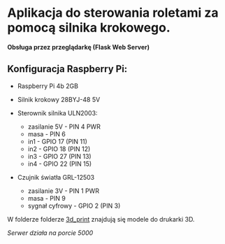# Aplikacja do sterowania roletami za pomocą silnika krokowego.
**Obsługa przez przeglądarkę (Flask Web Server)**

## Konfiguracja Raspberry Pi:

- Raspberry Pi 4b 2GB

- Silnik krokowy 28BYJ-48 5V

- Sterownik silnika ULN2003:
  - zasilanie 5V - PIN 4 PWR
  - masa - PIN 6
  - in1 - GPIO 17 (PIN 11)
  - in2 - GPIO 18 (PIN 12)
  - in3 - GPIO 27 (PIN 13)
  - in4 - GPIO 22 (PIN 15)

- Czujnik światła GRL-12503
  - zasilanie 3V - PIN 1 PWR
  - masa - PIN 9
  - sygnał cyfrowy - GPIO 2 (PIN 3)

W folderze folderze [3d_print](3d_print) znajdują się modele do drukarki 3D.

_Serwer działa na porcie 5000_
